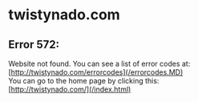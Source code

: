 # twistynado.com
## Error 572:
Website not found.
You can see a list of error codes at:  
[http://twistynado.com/errorcodes](/errorcodes.MD)  
You can go to the home page by clicking this:  
[http://twistynado.com/](/index.html)